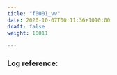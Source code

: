 ```yaml
---
title: "f0001_vv"
date: 2020-10-07T00:11:36+1010:00
draft: false
weight: 10011

---
```


### Log reference: <no value>

```
